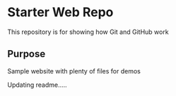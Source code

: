 # Starter Web Repo

This repository is for showing how Git and GitHub work

## Purpose

Sample website with plenty of files for demos

Updating readme.....
